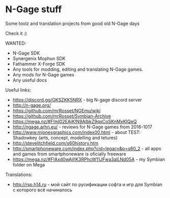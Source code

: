 # N-Gage stuff

Some toolz and translation projects from good old N-Gage days

Check it :)

WANTED:
- N-Gage SDK 
- Synergenix Mophun SDK
- Fathammer X-Forge SDK
- Any tools for modding, editing and translating N-Gage games.
- Any mods for N-Gage games
- Any useful docs

Useful links:
- https://discord.gg/GKSZKK5NRX - big N-gage discord server
- http://n-gage.org/
- https://github.com/mrRosset/NGEmu/wiki
- https://github.com/mrRosset/Symbian-Archive
- https://mega.nz/#F!ml02EAjK!N9AlbkZ9qxCoSKnMxKIQeQ
- http://ngage.arhn.eu/ - reviews for N-Gage games from 2016-1017
- http://www.mjonesgraphics.com/index00.html - about TEST: Shadowkey (arts, concept, modelling and tetures)
- http://stevelitchfield.com/s60history.htm
- http://smartphoneware.com/index.php?cid=legacy&p=s60_2 - all apps and games from smartphoneware is oficially freeware
- https://mega.nz/#F!Axd0wAjI!K3RPhcW11JFwa3alLNd05A - my Symbian folder on Mega

Translations:
- http://rsp.h14.ru - мой сайт по русификации софта и игр для Symbian с которого всё начиналось
